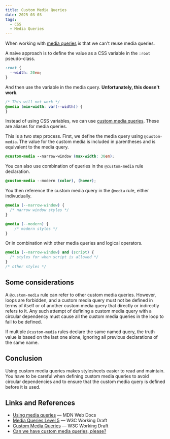 ```yaml
---
title: Custom Media Queries
date: 2025-03-03
tags:
  - CSS
  - Media Queries
---
```


When working with [media queries](https://developer.mozilla.org/en-US/docs/Web/CSS/CSS_media_queries) is that we can't reuse media queries.

A naive approach is to define the value as a CSS variable in the `:root` pseudo-class.

```css
:root {
  --width: 20em;
}
```

And then use the variable in the media query. **Unfortunately, this doesn't work**.

```css
/* This will not work */
@media (min-width: var(--width)) {
}
```

Instead of using CSS variables, we can use [custom media queries](https://developer.mozilla.org/en-US/docs/Web/CSS/@media#Custom_media_queries). These are aliases for media queries.

This is a two step process. First, we define the media query using `@custom-media`. The value for the custom media is included in parentheses and is equivalent to the media query.

```css
@custom-media --narrow-window (max-width: 30em);
```

You can also use combination of queries in the `@custom-media` rule declaration.

```css
@custom-media --modern (color), (hover);
```

You then reference the custom media query in the `@media` rule, either indivudually.

```css
@media (--narrow-window) {
  /* narrow window styles */
}

@media (--modern) {
	/* modern styles */
}
```

Or in combination with other media queries and logical operators.

```css
@media (--narrow-window) and (script) {
  /* styles for when script is allowed */
}
/* other styles */
```

## Some considerations

A `@custom-media` rule can refer to other custom media queries. However, loops are forbidden, and a custom media query must not be defined in terms of itself or of another custom media query that directly or indirectly refers to it. Any such attempt of defining a custom media query with a circular dependency must cause all the custom media queries in the loop to fail to be defined.

If multiple `@custom-media` rules declare the same named query, the truth value is based on the last one alone, ignoring all previous declarations of the same name.

## Conclusion

Using custom media queries makes stylesheets easier to read and maintain. You have to be careful when defining custom media queries to avoid circular dependencies and to ensure that the custom media query is defined before it is used.

## Links and References

* [Using media queries](https://developer.mozilla.org/en-US/docs/Web/CSS/CSS_media_queries/Using_media_queries) &mdash; MDN Web Docs
* [Media Queries Level 5](https://www.w3.org/TR/mediaqueries-5/) &mdash; W3C Working Draft
* [Custom Media Queries](https://www.w3.org/TR/mediaqueries-5/#custom-mq) &mdash; W3C Working Draft
* [Can we have custom media queries, please?](https://dev.to/stefanjudis/can-we-have-custom-media-queries-please-ngb)
